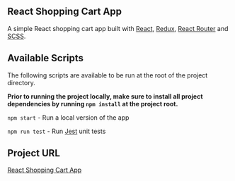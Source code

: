 ## React Shopping Cart App
A simple React shopping cart app built with [React](https://facebook.github.io/react/), [Redux](http://redux.js.org/), [React Router](https://reacttraining.com/react-router/web/guides/philosophy) and [SCSS](http://sass-lang.com/.).

## Available Scripts
The following scripts are available to be run at the root of the project directory.

**Prior to running the project locally, make sure to install all project dependencies by running `npm install` at the project root.**

`npm start` - Run a local version of the app

`npm run test` - Run [Jest](https://facebook.github.io/jest/) unit tests

## Project URL
[React Shopping Cart App](http://react-shopping-cart-app.surge.sh/)